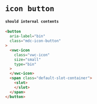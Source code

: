 # `icon button`

#### `should internal contents`

```html
<button
  aria-label="bin"
  class="mdc-icon-button"
>
  <vwc-icon
    class="vwc-icon"
    size="small"
    type="bin"
  >
  </vwc-icon>
  <span class="default-slot-container">
    <slot>
    </slot>
  </span>
</button>

```

